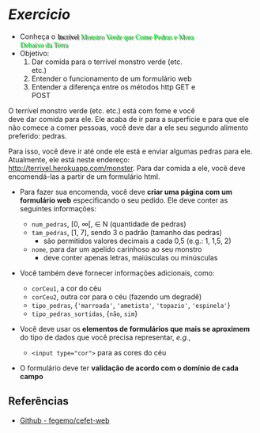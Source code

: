 # _Exercicio_

- <div style="float: right; width: 120px; height: 160px; background-image: url('../img/monstro-terrivel.png')"></div>
  Conheça o <span style="font-family: 'Ravie', serif; text-shadow: 2px 2px rgb(102, 102, 102)">Incrível <span style="color: #00FF21">Monstro Verde</style> que Come Pedras e Mora Debaixo da Terra</span>
- Objetivo:
  1. Dar comida para o terrível monstro verde (etc. etc.)
  1. Entender o funcionamento de um formulário web
  1. Entender a diferença entre os métodos http GET e POST

O terrível monstro verde (etc. etc.) está com fome e você deve dar comida para
ele. Ele acaba de ir para a superfície e para que ele não comece a comer
pessoas, você deve dar a ele seu segundo alimento preferido: pedras.

Para isso, você deve ir até onde ele está e enviar algumas pedras para ele.
Atualmente, ele está neste endereço: http://terrivel.herokuapp.com/monster.
Para dar comida a ele, você deve encomendá-las a partir de um formulário html.

- Para fazer sua encomenda, você deve **criar uma página com um formulário web**
  especificando o seu pedido. Ele deve conter as seguintes informações:
  - `num_pedras`, [0, &infin;[, &isin; N (quantidade de pedras)
  - `tam_pedras`, [1, 7], sendo 3 o padrão (tamanho das pedras)
    - são permitidos valores decimais a cada 0,5 (e.g.: 1, 1,5, 2)
  - `nome`, para dar um apelido carinhoso ao seu monstro
    - deve conter apenas letras, maiúsculas ou minúsculas

- Você também deve fornecer informações adicionais, como:
  - `corCeu1`, a cor do céu
  - `corCeu2`, outra cor para o céu (fazendo um degradê)
  - `tipo_pedras`, {`'marroada'`, `'ametista'`, `'topazio'`, `'espinela'`}
  - `tipo_pedras_sortidas`, {`não`, `sim`}

- Você deve usar os **elementos de formulários que mais se aproximem** do
  tipo de dados que você precisa representar, _e.g._,
  - `<input type="cor">` para as cores do céu
- O formulário deve ter **validação de acordo com o domínio de cada campo**

## Referências

- [Github - fegemo/cefet-web][page-1]

[page-1]: https://github.com/fegemo/cefet-web/blob/master/classes/html5/README.md#exercício
